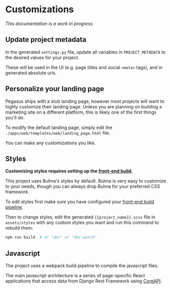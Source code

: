 # Customizations

*This documentation is a work in progress*

## Update project metadata

In the generated `settings.py` file, update all variables in `PROJECT_METADATA` to 
the desired values for your project.

These will be used in the UI (e.g. page titles and social `<meta>` tags), and in 
generated absolute urls.

## Personalize your landing page

Pegasus ships with a stub landing page, however most projects will want to highly customize their landing page.
Unless you are planning on building a marketing site on a different platform, this is likely one of the first 
things you'll do.

To modify the default landing page, simply edit the `./apps/web/templates/web/landing_page.html` file.

You can make any customizations you like.

## Styles

**Customizing styles requires setting up the [front-end build](/front-end).**

This project uses Bulma's styles by default.
Bulma is very easy to customize to your needs, 
though you can always drop Bulma for your preferred CSS framework.

To edit styles first make sure you have configured your [front-end build pipeline](/front-end).

Then to change styles, edit the generated `{{project_name}}.scss` file in `assets/styles` with any custom styles you want
and run this command to rebuild them:

```bash
npm run build  # or "dev" or "dev-watch"
```


## Javascript

The project uses a webpack build pipeline to compile the javascript files.

The main javascript architecture is a series of page-specific React applications
that access data from Django Rest Framework using [CoreAPI](https://www.coreapi.org/).

 

